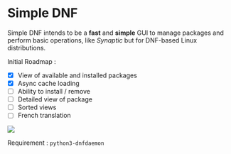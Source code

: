 # Simple DNF

Simple DNF intends to be a **fast** and **simple** GUI to manage packages and perform basic operations, like *Synaptic* but for DNF-based Linux distributions.

Initial Roadmap :

- [x] View of available and installed packages
- [x] Async cache loading
- [ ] Ability to install / remove
- [ ] Detailed view of package
- [ ] Sorted views
- [ ] French translation

![](https://raw.githubusercontent.com/hyakosm/simple_dnf/master/screenshot.png)

Requirement : `python3-dnfdaemon`
